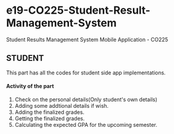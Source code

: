 # e19-CO225-Student-Result-Management-System
Student Results Management System Mobile Application - CO225


## STUDENT

This part has all the codes for student side app implementations. 

#### Activity of the part
1. Check on the personal details(Only student's own details)
2. Adding some addtional details if wish.
3. Adding the finalized grades.
4. Getting the finalized grades.
5. Calculating the expected GPA for the upcoming semester.
